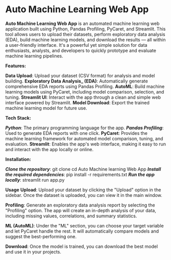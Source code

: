 # Auto Machine Learning Web App

**Auto Machine Learning Web App** is an automated machine learning web application built using Python, Pandas Profiling, PyCaret, and Streamlit. This tool allows users to upload their datasets, perform exploratory data analysis (EDA), build machine learning models, and download the results — all within a user-friendly interface. It's a powerful yet simple solution for data enthusiasts, analysts, and developers to quickly prototype and evaluate machine learning pipelines.

**Features:**

**Data Upload**: Upload your dataset (CSV format) for analysis and model building.
**Exploratory Data Analysis_ (EDA)**: Automatically generate comprehensive EDA reports using Pandas Profiling.
**AutoML**: Build machine learning models using PyCaret, including model comparison, selection, and tuning.
**Streamlit UI**: Interact with the app through a clean and simple web interface powered by Streamlit.
**Model Download**: Export the trained machine learning model for future use.

**Tech Stack:**

**_Python_**: The primary programming language for the app.
**_Pandas Profiling_**: Used to generate EDA reports with one click.
**PyCaret**: Provides the machine learning framework for automated model comparison, tuning, and evaluation.
**Streamlit**: Enables the app's web interface, making it easy to run and interact with the app locally or online.

**Installation:**

**_Clone the repository_**:
git clone 
cd Auto Machine learning Web App
**_Install the required dependencies_**:
pip install -r requirements.txt
**_Run the app locally_**:
streamlit run app.py

**Usage**
**Upload**: Upload your dataset by clicking the "Upload" option in the sidebar. Once the dataset is uploaded, you can view it in the main window.

**Profiling**: Generate an exploratory data analysis report by selecting the "Profiling" option. The app will create an in-depth analysis of your data, including missing values, correlations, and summary statistics.

**ML (AutoML)**: Under the "ML" section, you can choose your target variable and let PyCaret handle the rest. It will automatically compare models and suggest the best-performing one.

**Download**: Once the model is trained, you can download the best model and use it in your projects.
 
